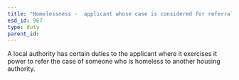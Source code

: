 ```yaml
---
title: "Homelessness -  applicant whose case is considered for referral or referred"
esd_id: 967
type: duty
parent_id:  
---
```


A local authority has certain duties to the applicant where it exercises it power to refer the case of someone who is homeless to another housing authority.

